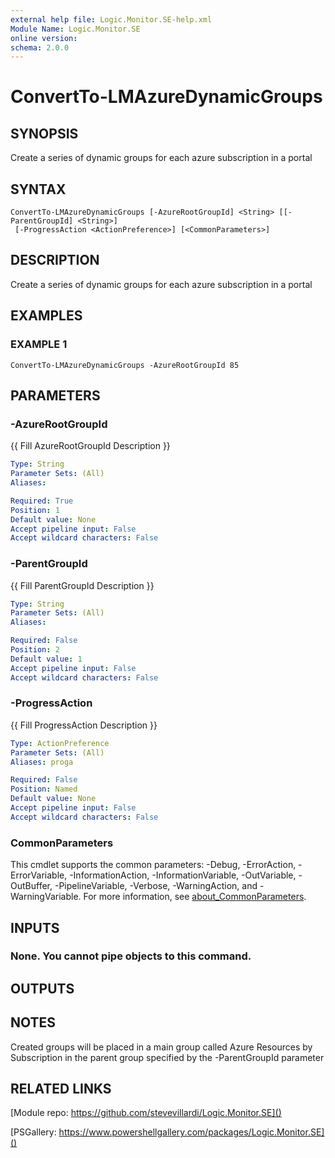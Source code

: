 ```yaml
---
external help file: Logic.Monitor.SE-help.xml
Module Name: Logic.Monitor.SE
online version:
schema: 2.0.0
---
```


# ConvertTo-LMAzureDynamicGroups

## SYNOPSIS
Create a series of dynamic groups for each azure subscription in a portal

## SYNTAX

```
ConvertTo-LMAzureDynamicGroups [-AzureRootGroupId] <String> [[-ParentGroupId] <String>]
 [-ProgressAction <ActionPreference>] [<CommonParameters>]
```

## DESCRIPTION
Create a series of dynamic groups for each azure subscription in a portal

## EXAMPLES

### EXAMPLE 1
```
ConvertTo-LMAzureDynamicGroups -AzureRootGroupId 85
```

## PARAMETERS

### -AzureRootGroupId
{{ Fill AzureRootGroupId Description }}

```yaml
Type: String
Parameter Sets: (All)
Aliases:

Required: True
Position: 1
Default value: None
Accept pipeline input: False
Accept wildcard characters: False
```

### -ParentGroupId
{{ Fill ParentGroupId Description }}

```yaml
Type: String
Parameter Sets: (All)
Aliases:

Required: False
Position: 2
Default value: 1
Accept pipeline input: False
Accept wildcard characters: False
```

### -ProgressAction
{{ Fill ProgressAction Description }}

```yaml
Type: ActionPreference
Parameter Sets: (All)
Aliases: proga

Required: False
Position: Named
Default value: None
Accept pipeline input: False
Accept wildcard characters: False
```

### CommonParameters
This cmdlet supports the common parameters: -Debug, -ErrorAction, -ErrorVariable, -InformationAction, -InformationVariable, -OutVariable, -OutBuffer, -PipelineVariable, -Verbose, -WarningAction, and -WarningVariable. For more information, see [about_CommonParameters](http://go.microsoft.com/fwlink/?LinkID=113216).

## INPUTS

### None. You cannot pipe objects to this command.
## OUTPUTS

## NOTES
Created groups will be placed in a main group called Azure Resources by Subscription in the parent group specified by the -ParentGroupId parameter

## RELATED LINKS

[Module repo: https://github.com/stevevillardi/Logic.Monitor.SE]()

[PSGallery: https://www.powershellgallery.com/packages/Logic.Monitor.SE]()


